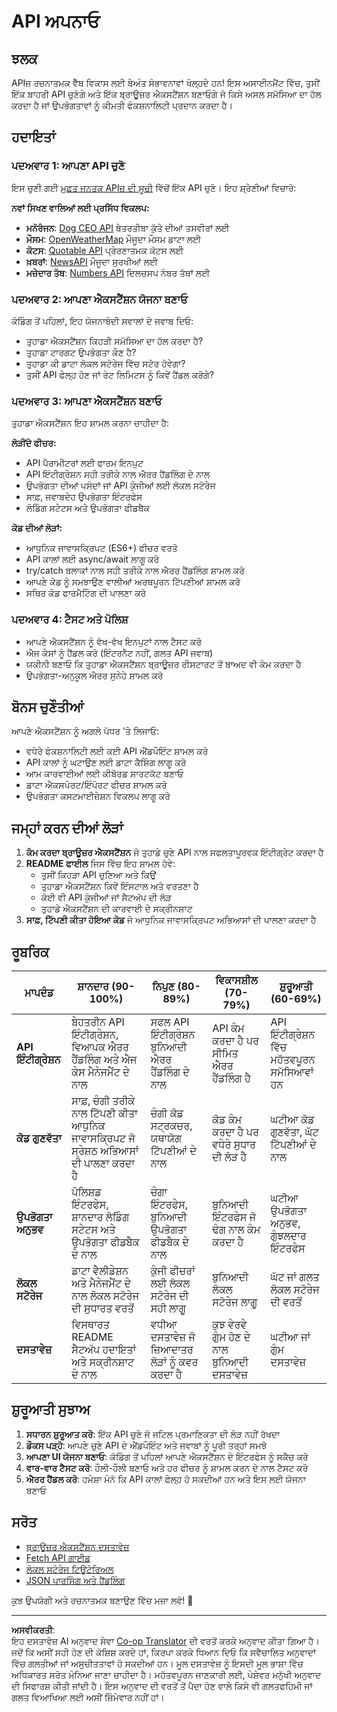 <!--
CO_OP_TRANSLATOR_METADATA:
{
  "original_hash": "25b8d28b8531352d4eb67291fd7824c4",
  "translation_date": "2025-10-22T18:15:44+00:00",
  "source_file": "5-browser-extension/2-forms-browsers-local-storage/assignment.md",
  "language_code": "pa"
}
-->
# API ਅਪਨਾਓ

## ਝਲਕ

APIਜ਼ ਰਚਨਾਤਮਕ ਵੈੱਬ ਵਿਕਾਸ ਲਈ ਬੇਅੰਤ ਸੰਭਾਵਨਾਵਾਂ ਖੋਲ੍ਹਦੇ ਹਨ! ਇਸ ਅਸਾਈਨਮੈਂਟ ਵਿੱਚ, ਤੁਸੀਂ ਇੱਕ ਬਾਹਰੀ API ਚੁਣੋਗੇ ਅਤੇ ਇੱਕ ਬ੍ਰਾਊਜ਼ਰ ਐਕਸਟੈਂਸ਼ਨ ਬਣਾਓਗੇ ਜੋ ਕਿਸੇ ਅਸਲ ਸਮੱਸਿਆ ਦਾ ਹੱਲ ਕਰਦਾ ਹੈ ਜਾਂ ਉਪਭੋਗਤਾਵਾਂ ਨੂੰ ਕੀਮਤੀ ਫੰਕਸ਼ਨਾਲਿਟੀ ਪ੍ਰਦਾਨ ਕਰਦਾ ਹੈ।

## ਹਦਾਇਤਾਂ

### ਪਦਅਵਾਰ 1: ਆਪਣਾ API ਚੁਣੋ
ਇਸ ਚੁਣੀ ਗਈ [ਮੁਫ਼ਤ ਜਨਤਕ APIਜ਼ ਦੀ ਸੂਚੀ](https://github.com/public-apis/public-apis) ਵਿੱਚੋਂ ਇੱਕ API ਚੁਣੋ। ਇਹ ਸ਼੍ਰੇਣੀਆਂ ਵਿਚਾਰੋ:

**ਨਵਾਂ ਸਿਖਣ ਵਾਲਿਆਂ ਲਈ ਪ੍ਰਸਿੱਧ ਵਿਕਲਪ:**
- **ਮਨੋਰੰਜਨ**: [Dog CEO API](https://dog.ceo/dog-api/) ਬੇਤਰਤੀਬਾ ਕੁੱਤੇ ਦੀਆਂ ਤਸਵੀਰਾਂ ਲਈ
- **ਮੌਸਮ**: [OpenWeatherMap](https://openweathermap.org/api) ਮੌਜੂਦਾ ਮੌਸਮ ਡਾਟਾ ਲਈ
- **ਕੋਟਸ**: [Quotable API](https://quotable.io/) ਪ੍ਰੇਰਣਾਤਮਕ ਕੋਟਸ ਲਈ
- **ਖ਼ਬਰਾਂ**: [NewsAPI](https://newsapi.org/) ਮੌਜੂਦਾ ਸੁਰਖੀਆਂ ਲਈ
- **ਮਜ਼ੇਦਾਰ ਤੱਥ**: [Numbers API](http://numbersapi.com/) ਦਿਲਚਸਪ ਨੰਬਰ ਤੱਥਾਂ ਲਈ

### ਪਦਅਵਾਰ 2: ਆਪਣਾ ਐਕਸਟੈਂਸ਼ਨ ਯੋਜਨਾ ਬਣਾਓ
ਕੋਡਿੰਗ ਤੋਂ ਪਹਿਲਾਂ, ਇਹ ਯੋਜਨਾਬੰਦੀ ਸਵਾਲਾਂ ਦੇ ਜਵਾਬ ਦਿਓ:
- ਤੁਹਾਡਾ ਐਕਸਟੈਂਸ਼ਨ ਕਿਹੜੀ ਸਮੱਸਿਆ ਦਾ ਹੱਲ ਕਰਦਾ ਹੈ?
- ਤੁਹਾਡਾ ਟਾਰਗਟ ਉਪਭੋਗਤਾ ਕੌਣ ਹੈ?
- ਤੁਹਾਡਾ ਕੀ ਡਾਟਾ ਲੋਕਲ ਸਟੋਰੇਜ ਵਿੱਚ ਸਟੋਰ ਹੋਵੇਗਾ?
- ਤੁਸੀਂ API ਫੇਲ੍ਹ ਹੋਣ ਜਾਂ ਰੇਟ ਲਿਮਿਟਸ ਨੂੰ ਕਿਵੇਂ ਹੈਂਡਲ ਕਰੋਗੇ?

### ਪਦਅਵਾਰ 3: ਆਪਣਾ ਐਕਸਟੈਂਸ਼ਨ ਬਣਾਓ
ਤੁਹਾਡਾ ਐਕਸਟੈਂਸ਼ਨ ਇਹ ਸ਼ਾਮਲ ਕਰਨਾ ਚਾਹੀਦਾ ਹੈ:

**ਲੋੜੀਂਦੇ ਫੀਚਰ:**
- API ਪੈਰਾਮੀਟਰਾਂ ਲਈ ਫਾਰਮ ਇਨਪੁਟ
- API ਇੰਟੀਗ੍ਰੇਸ਼ਨ ਸਹੀ ਤਰੀਕੇ ਨਾਲ ਐਰਰ ਹੈਂਡਲਿੰਗ ਦੇ ਨਾਲ
- ਉਪਭੋਗਤਾ ਦੀਆਂ ਪਸੰਦਾਂ ਜਾਂ API ਕੁੰਜੀਆਂ ਲਈ ਲੋਕਲ ਸਟੋਰੇਜ
- ਸਾਫ਼, ਜਵਾਬਦੇਹ ਉਪਭੋਗਤਾ ਇੰਟਰਫੇਸ
- ਲੋਡਿੰਗ ਸਟੇਟਸ ਅਤੇ ਉਪਭੋਗਤਾ ਫੀਡਬੈਕ

**ਕੋਡ ਦੀਆਂ ਲੋੜਾਂ:**
- ਆਧੁਨਿਕ ਜਾਵਾਸਕ੍ਰਿਪਟ (ES6+) ਫੀਚਰ ਵਰਤੋ
- API ਕਾਲਾਂ ਲਈ async/await ਲਾਗੂ ਕਰੋ
- try/catch ਬਲਾਕਾਂ ਨਾਲ ਸਹੀ ਤਰੀਕੇ ਨਾਲ ਐਰਰ ਹੈਂਡਲਿੰਗ ਸ਼ਾਮਲ ਕਰੋ
- ਆਪਣੇ ਕੋਡ ਨੂੰ ਸਮਝਾਉਣ ਵਾਲੀਆਂ ਅਰਥਪੂਰਨ ਟਿੱਪਣੀਆਂ ਸ਼ਾਮਲ ਕਰੋ
- ਸਥਿਰ ਕੋਡ ਫਾਰਮੈਟਿੰਗ ਦੀ ਪਾਲਣਾ ਕਰੋ

### ਪਦਅਵਾਰ 4: ਟੈਸਟ ਅਤੇ ਪੋਲਿਸ਼
- ਆਪਣੇ ਐਕਸਟੈਂਸ਼ਨ ਨੂੰ ਵੱਖ-ਵੱਖ ਇਨਪੁਟਾਂ ਨਾਲ ਟੈਸਟ ਕਰੋ
- ਐਜ ਕੇਸਾਂ ਨੂੰ ਹੈਂਡਲ ਕਰੋ (ਇੰਟਰਨੈਟ ਨਹੀਂ, ਗਲਤ API ਜਵਾਬ)
- ਯਕੀਨੀ ਬਣਾਓ ਕਿ ਤੁਹਾਡਾ ਐਕਸਟੈਂਸ਼ਨ ਬ੍ਰਾਊਜ਼ਰ ਰੀਸਟਾਰਟ ਤੋਂ ਬਾਅਦ ਵੀ ਕੰਮ ਕਰਦਾ ਹੈ
- ਉਪਭੋਗਤਾ-ਅਨੁਕੂਲ ਐਰਰ ਸੁਨੇਹੇ ਸ਼ਾਮਲ ਕਰੋ

## ਬੋਨਸ ਚੁਣੌਤੀਆਂ

ਆਪਣੇ ਐਕਸਟੈਂਸ਼ਨ ਨੂੰ ਅਗਲੇ ਪੱਧਰ 'ਤੇ ਲਿਜਾਓ:
- ਵਧੇਰੇ ਫੰਕਸ਼ਨਾਲਿਟੀ ਲਈ ਕਈ API ਐਂਡਪੌਇੰਟ ਸ਼ਾਮਲ ਕਰੋ
- API ਕਾਲਾਂ ਨੂੰ ਘਟਾਉਣ ਲਈ ਡਾਟਾ ਕੈਸ਼ਿੰਗ ਲਾਗੂ ਕਰੋ
- ਆਮ ਕਾਰਵਾਈਆਂ ਲਈ ਕੀਬੋਰਡ ਸ਼ਾਰਟਕੱਟ ਬਣਾਓ
- ਡਾਟਾ ਐਕਸਪੋਰਟ/ਇੰਪੋਰਟ ਫੀਚਰ ਸ਼ਾਮਲ ਕਰੋ
- ਉਪਭੋਗਤਾ ਕਸਟਮਾਈਜ਼ੇਸ਼ਨ ਵਿਕਲਪ ਲਾਗੂ ਕਰੋ

## ਜਮ੍ਹਾਂ ਕਰਨ ਦੀਆਂ ਲੋੜਾਂ

1. **ਕੰਮ ਕਰਦਾ ਬ੍ਰਾਊਜ਼ਰ ਐਕਸਟੈਂਸ਼ਨ** ਜੋ ਤੁਹਾਡੇ ਚੁਣੇ API ਨਾਲ ਸਫਲਤਾਪੂਰਵਕ ਇੰਟੀਗ੍ਰੇਟ ਕਰਦਾ ਹੈ
2. **README ਫਾਈਲ** ਜਿਸ ਵਿੱਚ ਇਹ ਸ਼ਾਮਲ ਹੋਵੇ:
   - ਤੁਸੀਂ ਕਿਹੜਾ API ਚੁਣਿਆ ਅਤੇ ਕਿਉਂ
   - ਤੁਹਾਡਾ ਐਕਸਟੈਂਸ਼ਨ ਕਿਵੇਂ ਇੰਸਟਾਲ ਅਤੇ ਵਰਤਣਾ ਹੈ
   - ਕੋਈ ਵੀ API ਕੁੰਜੀਆਂ ਜਾਂ ਸੈਟਅੱਪ ਦੀ ਲੋੜ
   - ਤੁਹਾਡੇ ਐਕਸਟੈਂਸ਼ਨ ਦੀ ਕਾਰਵਾਈ ਦੇ ਸਕ੍ਰੀਨਸ਼ਾਟ
3. **ਸਾਫ਼, ਟਿੱਪਣੀ ਕੀਤਾ ਹੋਇਆ ਕੋਡ** ਜੋ ਆਧੁਨਿਕ ਜਾਵਾਸਕ੍ਰਿਪਟ ਅਭਿਆਸਾਂ ਦੀ ਪਾਲਣਾ ਕਰਦਾ ਹੈ

## ਰੂਬਰਿਕ

| ਮਾਪਦੰਡ | ਸ਼ਾਨਦਾਰ (90-100%) | ਨਿਪੁਣ (80-89%) | ਵਿਕਾਸਸ਼ੀਲ (70-79%) | ਸ਼ੁਰੂਆਤੀ (60-69%) |
|--------|--------------------|----------------|-------------------|------------------|
| **API ਇੰਟੀਗ੍ਰੇਸ਼ਨ** | ਬੇਹਤਰੀਨ API ਇੰਟੀਗ੍ਰੇਸ਼ਨ, ਵਿਆਪਕ ਐਰਰ ਹੈਂਡਲਿੰਗ ਅਤੇ ਐਜ ਕੇਸ ਮੈਨੇਜਮੈਂਟ ਦੇ ਨਾਲ | ਸਫਲ API ਇੰਟੀਗ੍ਰੇਸ਼ਨ ਬੁਨਿਆਦੀ ਐਰਰ ਹੈਂਡਲਿੰਗ ਦੇ ਨਾਲ | API ਕੰਮ ਕਰਦਾ ਹੈ ਪਰ ਸੀਮਿਤ ਐਰਰ ਹੈਂਡਲਿੰਗ ਹੈ | API ਇੰਟੀਗ੍ਰੇਸ਼ਨ ਵਿੱਚ ਮਹੱਤਵਪੂਰਨ ਸਮੱਸਿਆਵਾਂ ਹਨ |
| **ਕੋਡ ਗੁਣਵੱਤਾ** | ਸਾਫ਼, ਚੰਗੀ ਤਰੀਕੇ ਨਾਲ ਟਿੱਪਣੀ ਕੀਤਾ ਆਧੁਨਿਕ ਜਾਵਾਸਕ੍ਰਿਪਟ ਜੋ ਸ੍ਰੇਸ਼ਠ ਅਭਿਆਸਾਂ ਦੀ ਪਾਲਣਾ ਕਰਦਾ ਹੈ | ਚੰਗੀ ਕੋਡ ਸਟ੍ਰਕਚਰ, ਯਥਾਯੋਗ ਟਿੱਪਣੀਆਂ ਦੇ ਨਾਲ | ਕੋਡ ਕੰਮ ਕਰਦਾ ਹੈ ਪਰ ਵਧੇਰੇ ਸੁਧਾਰ ਦੀ ਲੋੜ ਹੈ | ਘਟੀਆ ਕੋਡ ਗੁਣਵੱਤਾ, ਘੱਟ ਟਿੱਪਣੀਆਂ ਦੇ ਨਾਲ |
| **ਉਪਭੋਗਤਾ ਅਨੁਭਵ** | ਪੋਲਿਸ਼ਡ ਇੰਟਰਫੇਸ, ਸ਼ਾਨਦਾਰ ਲੋਡਿੰਗ ਸਟੇਟਸ ਅਤੇ ਉਪਭੋਗਤਾ ਫੀਡਬੈਕ ਦੇ ਨਾਲ | ਚੰਗਾ ਇੰਟਰਫੇਸ, ਬੁਨਿਆਦੀ ਉਪਭੋਗਤਾ ਫੀਡਬੈਕ ਦੇ ਨਾਲ | ਬੁਨਿਆਦੀ ਇੰਟਰਫੇਸ ਜੋ ਢੰਗ ਨਾਲ ਕੰਮ ਕਰਦਾ ਹੈ | ਘਟੀਆ ਉਪਭੋਗਤਾ ਅਨੁਭਵ, ਗੁੰਝਲਦਾਰ ਇੰਟਰਫੇਸ |
| **ਲੋਕਲ ਸਟੋਰੇਜ** | ਡਾਟਾ ਵੈਲੀਡੇਸ਼ਨ ਅਤੇ ਮੈਨੇਜਮੈਂਟ ਦੇ ਨਾਲ ਲੋਕਲ ਸਟੋਰੇਜ ਦੀ ਸੁਧਾਰਤ ਵਰਤੋਂ | ਕੁੰਜੀ ਫੀਚਰਾਂ ਲਈ ਲੋਕਲ ਸਟੋਰੇਜ ਦੀ ਸਹੀ ਲਾਗੂ | ਬੁਨਿਆਦੀ ਲੋਕਲ ਸਟੋਰੇਜ ਲਾਗੂ | ਘੱਟ ਜਾਂ ਗਲਤ ਲੋਕਲ ਸਟੋਰੇਜ ਦੀ ਵਰਤੋਂ |
| **ਦਸਤਾਵੇਜ਼** | ਵਿਸਥਾਰਤ README ਸੈਟਅੱਪ ਹਦਾਇਤਾਂ ਅਤੇ ਸਕ੍ਰੀਨਸ਼ਾਟ ਦੇ ਨਾਲ | ਵਧੀਆ ਦਸਤਾਵੇਜ਼ ਜੋ ਜ਼ਿਆਦਾਤਰ ਲੋੜਾਂ ਨੂੰ ਕਵਰ ਕਰਦਾ ਹੈ | ਕੁਝ ਵੇਰਵੇ ਗੁੰਮ ਹੋਣ ਦੇ ਨਾਲ ਬੁਨਿਆਦੀ ਦਸਤਾਵੇਜ਼ | ਘਟੀਆ ਜਾਂ ਗੁੰਮ ਦਸਤਾਵੇਜ਼ |

## ਸ਼ੁਰੂਆਤੀ ਸੁਝਾਅ

1. **ਸਧਾਰਨ ਸ਼ੁਰੂਆਤ ਕਰੋ**: ਇੱਕ API ਚੁਣੋ ਜੋ ਜਟਿਲ ਪ੍ਰਮਾਣਿਕਤਾ ਦੀ ਲੋੜ ਨਹੀਂ ਰੱਖਦਾ
2. **ਡੌਕਸ ਪੜ੍ਹੋ**: ਆਪਣੇ ਚੁਣੇ API ਦੇ ਐਂਡਪੌਇੰਟ ਅਤੇ ਜਵਾਬਾਂ ਨੂੰ ਪੂਰੀ ਤਰ੍ਹਾਂ ਸਮਝੋ
3. **ਆਪਣਾ UI ਯੋਜਨਾ ਬਣਾਓ**: ਕੋਡਿੰਗ ਤੋਂ ਪਹਿਲਾਂ ਆਪਣੇ ਐਕਸਟੈਂਸ਼ਨ ਦੇ ਇੰਟਰਫੇਸ ਨੂੰ ਸਕੈਚ ਕਰੋ
4. **ਵਾਰ-ਵਾਰ ਟੈਸਟ ਕਰੋ**: ਹੌਲੀ-ਹੌਲੀ ਬਣਾਓ ਅਤੇ ਹਰ ਫੀਚਰ ਨੂੰ ਸ਼ਾਮਲ ਕਰਨ ਦੇ ਨਾਲ ਟੈਸਟ ਕਰੋ
5. **ਐਰਰ ਹੈਂਡਲ ਕਰੋ**: ਹਮੇਸ਼ਾ ਮੰਨੋ ਕਿ API ਕਾਲਾਂ ਫੇਲ੍ਹ ਹੋ ਸਕਦੀਆਂ ਹਨ ਅਤੇ ਇਸ ਲਈ ਯੋਜਨਾ ਬਣਾਓ

## ਸਰੋਤ

- [ਬ੍ਰਾਊਜ਼ਰ ਐਕਸਟੈਂਸ਼ਨ ਦਸਤਾਵੇਜ਼](https://developer.mozilla.org/docs/Mozilla/Add-ons/WebExtensions)
- [Fetch API ਗਾਈਡ](https://developer.mozilla.org/docs/Web/API/Fetch_API/Using_Fetch)
- [ਲੋਕਲ ਸਟੋਰੇਜ ਟਿਊਟੋਰਿਅਲ](https://developer.mozilla.org/docs/Web/API/Window/localStorage)
- [JSON ਪਾਰਸਿੰਗ ਅਤੇ ਹੈਂਡਲਿੰਗ](https://developer.mozilla.org/docs/Web/JavaScript/Reference/Global_Objects/JSON)

ਕੁਝ ਉਪਯੋਗੀ ਅਤੇ ਰਚਨਾਤਮਕ ਬਣਾਉਣ ਵਿੱਚ ਮਜ਼ਾ ਲਵੋ! 🚀

---

**ਅਸਵੀਕਰਤੀ**:  
ਇਹ ਦਸਤਾਵੇਜ਼ AI ਅਨੁਵਾਦ ਸੇਵਾ [Co-op Translator](https://github.com/Azure/co-op-translator) ਦੀ ਵਰਤੋਂ ਕਰਕੇ ਅਨੁਵਾਦ ਕੀਤਾ ਗਿਆ ਹੈ। ਜਦੋਂ ਕਿ ਅਸੀਂ ਸਹੀ ਹੋਣ ਦੀ ਕੋਸ਼ਿਸ਼ ਕਰਦੇ ਹਾਂ, ਕਿਰਪਾ ਕਰਕੇ ਧਿਆਨ ਦਿਓ ਕਿ ਸਵੈਚਾਲਿਤ ਅਨੁਵਾਦਾਂ ਵਿੱਚ ਗਲਤੀਆਂ ਜਾਂ ਅਸੁਚੀਤਤਾਵਾਂ ਹੋ ਸਕਦੀਆਂ ਹਨ। ਮੂਲ ਦਸਤਾਵੇਜ਼ ਨੂੰ ਇਸਦੀ ਮੂਲ ਭਾਸ਼ਾ ਵਿੱਚ ਅਧਿਕਾਰਤ ਸਰੋਤ ਮੰਨਿਆ ਜਾਣਾ ਚਾਹੀਦਾ ਹੈ। ਮਹੱਤਵਪੂਰਨ ਜਾਣਕਾਰੀ ਲਈ, ਪੇਸ਼ੇਵਰ ਮਨੁੱਖੀ ਅਨੁਵਾਦ ਦੀ ਸਿਫਾਰਸ਼ ਕੀਤੀ ਜਾਂਦੀ ਹੈ। ਇਸ ਅਨੁਵਾਦ ਦੀ ਵਰਤੋਂ ਤੋਂ ਪੈਦਾ ਹੋਣ ਵਾਲੇ ਕਿਸੇ ਵੀ ਗਲਤਫਹਿਮੀ ਜਾਂ ਗਲਤ ਵਿਆਖਿਆ ਲਈ ਅਸੀਂ ਜ਼ਿੰਮੇਵਾਰ ਨਹੀਂ ਹਾਂ।